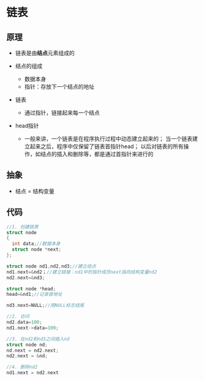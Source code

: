 # 链表

## 原理

- 链表是由**结点**元素组成的

- 结点的组成
  - 数据本身
  - 指针：存放下一个结点的地址

- 链表
  - 通过指针，链接起来每一个结点

- head指针
  - 一般来讲，一个链表是在程序执行过程中动态建立起来的；
    当一个链表建立起来之后，程序中仅保留了链表首指针head；
    以后对链表的所有操作，如结点的插入和删除等，都是通过首指针来进行的


## 抽象

- 结点 = 结构变量

## 代码

```C
//1. 创建链表
struct node
{   
  int data;//数据本身
  struct node *next;
};

struct node nd1,nd2,nd3;//建立结点
nd1.next=&nd2；//建立链接：nd1中的指针成员next指向结构变量nd2
nd2.next=&nd3;

struct node *head;
head=&nd1;//记录首地址

nd3.next=NULL;//用NULL标志结尾

//2. 访问
nd2.data=100;
nd1.next->data=100;

//3. 在nd2和nd3之间插入nd
struct node nd;
nd.next = nd2.next;
nd2.next = &nd;

//4. 删除nd2
nd1.next = nd2.next
```

